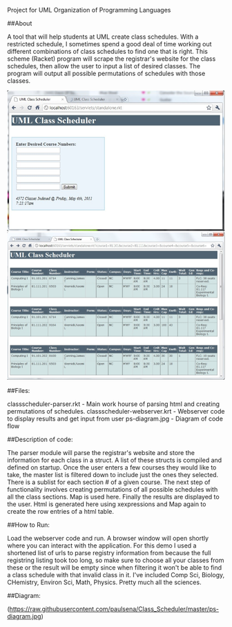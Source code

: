 Project for UML Organization of Programming Languages

##About

A tool that will help students at UML  create class schedules.  With a restricted schedule, I sometimes spend a good deal of time working out different combinations of class schedules to find one that is right. This scheme (Racket) program will scrape the registrar's website for the class schedules, then allow the user to input a list of desired classes. The program will output all possible permutations of schedules with those classes.

![alt](https://raw.githubusercontent.com/paulsena/Class_Scheduler/master/ss2.jpg)
![alt](https://raw.githubusercontent.com/paulsena/Class_Scheduler/master/ss1.jpg)

##Files:

classscheduler-parser.rkt  - Main work hourse of parsing html and creating permutations of schedules.
classscheduler-webserver.krt - Webserver code to display results and get input from user
ps-diagram.jpg - Diagram of code flow

##Description of code:

The parser module will parse the registrar's website and store the information for each class in a struct. A list of these structs is compiled and defined on startup. Once the user enters a few courses they would like to take, the master list is filtered down to include just the ones they selected. There is a sublist for each section # of a given course. The next step of functionality involves creating permutations of all possible schedules with all the class sections. Map is used here. Finally the results are displayed to the user. Html is generated here using xexpressions and Map again to create the row entries of a html table.

##How to Run:

Load the webserver code and run. A browser window will open shortly where you can interact with the application. For this demo I used a shortened list of urls to parse registry information from because the full registring listing took too long, so make sure to choose all your classes from these or the result will be empty since when filtering it won't be able to find a class schedule with that invalid class in it.  I've included Comp Sci, Biology, CHemistry, Environ Sci, Math, Physics. Pretty much all the sciences.

##Diagram:

(https://raw.githubusercontent.com/paulsena/Class_Scheduler/master/ps-diagram.jpg)
